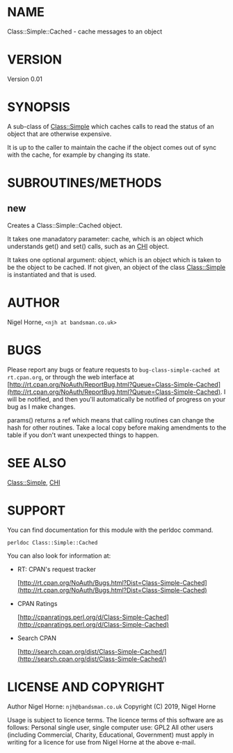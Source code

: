 # NAME

Class::Simple::Cached - cache messages to an object

# VERSION

Version 0.01

# SYNOPSIS

A sub-class of [Class::Simple](https://metacpan.org/pod/Class::Simple) which caches calls to read
the status of an object that are otherwise expensive.

It is up to the caller to maintain the cache if the object comes out of sync with the cache,
for example by changing its state.

# SUBROUTINES/METHODS

## new

Creates a Class::Simple::Cached object.

It takes one manadatory parameter: cache,
which is an object which understands get() and set() calls,
such as an [CHI](https://metacpan.org/pod/CHI) object.

It takes one optional argument: object,
which is an object which is taken to be the object to be cached.
If not given, an object of the class [Class::Simple](https://metacpan.org/pod/Class::Simple) is instantiated
and that is used.

# AUTHOR

Nigel Horne, `<njh at bandsman.co.uk>`

# BUGS

Please report any bugs or feature requests to `bug-class-simple-cached at rt.cpan.org`,
or through the web interface at
[http://rt.cpan.org/NoAuth/ReportBug.html?Queue=Class-Simple-Cached](http://rt.cpan.org/NoAuth/ReportBug.html?Queue=Class-Simple-Cached).
I will be notified, and then you'll
automatically be notified of progress on your bug as I make changes.

params() returns a ref which means that calling routines can change the hash
for other routines.
Take a local copy before making amendments to the table if you don't want unexpected
things to happen.

# SEE ALSO

[Class::Simple](https://metacpan.org/pod/Class::Simple), [CHI](https://metacpan.org/pod/CHI)

# SUPPORT

You can find documentation for this module with the perldoc command.

    perldoc Class::Simple::Cached

You can also look for information at:

- RT: CPAN's request tracker

    [http://rt.cpan.org/NoAuth/Bugs.html?Dist=Class-Simple-Cached](http://rt.cpan.org/NoAuth/Bugs.html?Dist=Class-Simple-Cached)

- CPAN Ratings

    [http://cpanratings.perl.org/d/Class-Simple-Cached](http://cpanratings.perl.org/d/Class-Simple-Cached)

- Search CPAN

    [http://search.cpan.org/dist/Class-Simple-Cached/](http://search.cpan.org/dist/Class-Simple-Cached/)

# LICENSE AND COPYRIGHT

Author Nigel Horne: `njh@bandsman.co.uk`
Copyright (C) 2019, Nigel Horne

Usage is subject to licence terms.
The licence terms of this software are as follows:
Personal single user, single computer use: GPL2
All other users (including Commercial, Charity, Educational, Government)
must apply in writing for a licence for use from Nigel Horne at the
above e-mail.
